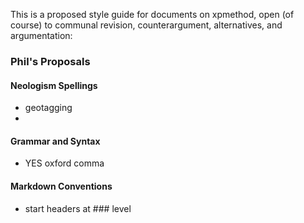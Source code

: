 ---
---

This is a proposed style guide for documents on xpmethod, open (of course) to
communal revision, counterargument, alternatives, and argumentation:

### Phil's Proposals

#### Neologism Spellings

- geotagging
-  

#### Grammar and Syntax

- YES oxford comma

#### Markdown Conventions

- start headers at \#\#\# level
